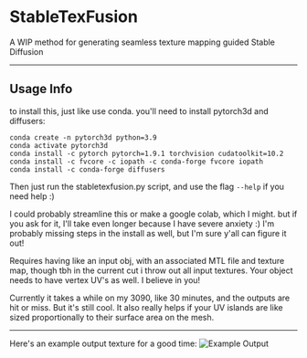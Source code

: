 # StableTexFusion
A WIP method for generating seamless texture mapping guided Stable Diffusion

---
## Usage Info
to install this, just like use conda.
you'll need to install pytorch3d and diffusers:
```
conda create -n pytorch3d python=3.9
conda activate pytorch3d
conda install -c pytorch pytorch=1.9.1 torchvision cudatoolkit=10.2
conda install -c fvcore -c iopath -c conda-forge fvcore iopath
conda install -c conda-forge diffusers

```
Then just run the stabletexfusion.py script, and use the flag `--help` if you need help :) 

I could probably streamline this or make a google colab, which I might. but if you ask for it, I'll take even longer because I have severe anxiety :) 
I'm probably missing steps in the install as well, but I'm sure y'all can figure it out!

Requires having like an input obj, with an associated MTL file and texture map, though tbh in the current cut i throw out all input textures. Your object needs to have vertex UV's as well. I believe in you!

Currently it takes a while on my 3090, like 30 minutes, and the outputs are hit or miss. But it's still cool. 
It also really helps if your UV islands are like sized proportionally to their surface area on the mesh.

---

Here's an example output texture for a good time:
![Example Output](example_tex/textures_0399.png)
